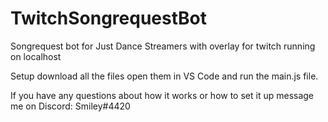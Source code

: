 # TwitchSongrequestBot
Songrequest bot for Just Dance Streamers with overlay for twitch running on localhost

Setup download all the files open them in VS Code and run the main.js file.

If you have any questions about how it works or how to set it up message me on Discord: Smiley#4420
